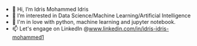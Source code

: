 - 👋 Hi, I’m Idris Mohammed Idris
- 👀 I’m interested in Data Science/Machine Learning/Artificial Intelligence
- 🌱 I'm in love with python, machine learning and jupyter notebook. 
- 📫 Let's engage on LinkedIn @www.linkedin.com/in/idris-idris-mohammed1


<!---
idrisaleo/idrisaleo is a ✨ special ✨ repository because its `README.md` (this file) appears on your GitHub profile.
You can click the Preview link to take a look at your changes.
--->
